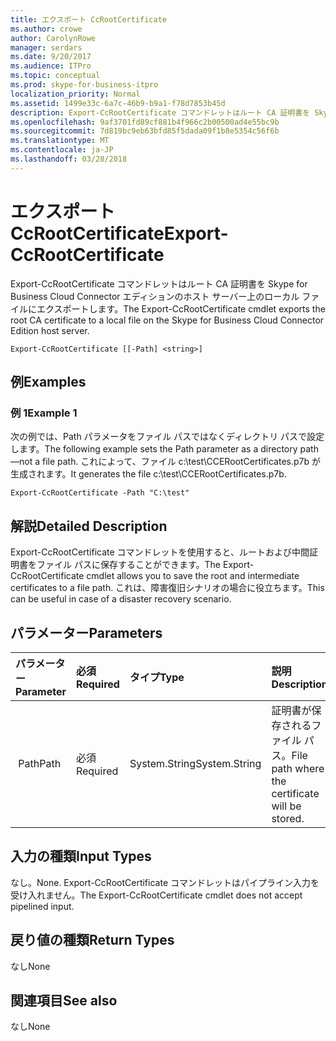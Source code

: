 ```yaml
---
title: エクスポート CcRootCertificate
ms.author: crowe
author: CarolynRowe
manager: serdars
ms.date: 9/20/2017
ms.audience: ITPro
ms.topic: conceptual
ms.prod: skype-for-business-itpro
localization_priority: Normal
ms.assetid: 1499e33c-6a7c-46b9-b9a1-f78d7853b45d
description: Export-CcRootCertificate コマンドレットはルート CA 証明書を Skype for Business Cloud Connector エディションのホスト サーバー上のローカル ファイルにエクスポートします。
ms.openlocfilehash: 9af3701fd89cf881b4f966c2b00500ad4e55bc9b
ms.sourcegitcommit: 7d819bc9eb63bfd85f5dada09f1b8e5354c56f6b
ms.translationtype: MT
ms.contentlocale: ja-JP
ms.lasthandoff: 03/28/2018
---
```

# <a name="export-ccrootcertificate"></a><span data-ttu-id="23783-103">エクスポート CcRootCertificate</span><span class="sxs-lookup"><span data-stu-id="23783-103">Export-CcRootCertificate</span></span>
 
<span data-ttu-id="23783-104">Export-CcRootCertificate コマンドレットはルート CA 証明書を Skype for Business Cloud Connector エディションのホスト サーバー上のローカル ファイルにエクスポートします。</span><span class="sxs-lookup"><span data-stu-id="23783-104">The Export-CcRootCertificate cmdlet exports the root CA certificate to a local file on the Skype for Business Cloud Connector Edition host server.</span></span> 
  
```
Export-CcRootCertificate [[-Path] <string>]
```

## <a name="examples"></a><span data-ttu-id="23783-105">例</span><span class="sxs-lookup"><span data-stu-id="23783-105">Examples</span></span>
<span data-ttu-id="23783-106"><a name="Examples"> </a></span><span class="sxs-lookup"><span data-stu-id="23783-106"></span></span>

### <a name="example-1"></a><span data-ttu-id="23783-107">例 1</span><span class="sxs-lookup"><span data-stu-id="23783-107">Example 1</span></span>

<span data-ttu-id="23783-108">次の例では、Path パラメータをファイル パスではなくディレクトリ パスで設定します。</span><span class="sxs-lookup"><span data-stu-id="23783-108">The following example sets the Path parameter as a directory path—not a file path.</span></span> <span data-ttu-id="23783-109">これによって、ファイル c:\test\CCERootCertificates.p7b が生成されます。</span><span class="sxs-lookup"><span data-stu-id="23783-109">It generates the file c:\test\CCERootCertificates.p7b.</span></span>
  
```
Export-CcRootCertificate -Path "C:\test" 
```

## <a name="detailed-description"></a><span data-ttu-id="23783-110">解説</span><span class="sxs-lookup"><span data-stu-id="23783-110">Detailed Description</span></span>
<span data-ttu-id="23783-111"><a name="DetailedDescription"> </a></span><span class="sxs-lookup"><span data-stu-id="23783-111"></span></span>

<span data-ttu-id="23783-112">Export-CcRootCertificate コマンドレットを使用すると、ルートおよび中間証明書をファイル パスに保存することができます。</span><span class="sxs-lookup"><span data-stu-id="23783-112">The Export-CcRootCertificate cmdlet allows you to save the root and intermediate certificates to a file path.</span></span> <span data-ttu-id="23783-113">これは、障害復旧シナリオの場合に役立ちます。</span><span class="sxs-lookup"><span data-stu-id="23783-113">This can be useful in case of a disaster recovery scenario.</span></span> 
  
## <a name="parameters"></a><span data-ttu-id="23783-114">パラメーター</span><span class="sxs-lookup"><span data-stu-id="23783-114">Parameters</span></span>
<span data-ttu-id="23783-115"><a name="DetailedDescription"> </a></span><span class="sxs-lookup"><span data-stu-id="23783-115"></span></span>

|<span data-ttu-id="23783-116">**パラメーター**</span><span class="sxs-lookup"><span data-stu-id="23783-116">**Parameter**</span></span>|<span data-ttu-id="23783-117">**必須**</span><span class="sxs-lookup"><span data-stu-id="23783-117">**Required**</span></span>|<span data-ttu-id="23783-118">**タイプ**</span><span class="sxs-lookup"><span data-stu-id="23783-118">**Type**</span></span>|<span data-ttu-id="23783-119">**説明**</span><span class="sxs-lookup"><span data-stu-id="23783-119">**Description**</span></span>|
|:-----|:-----|:-----|:-----|
|<span data-ttu-id="23783-120"> Path</span><span class="sxs-lookup"><span data-stu-id="23783-120">Path</span></span>  <br/> |<span data-ttu-id="23783-121">必須</span><span class="sxs-lookup"><span data-stu-id="23783-121">Required</span></span>  <br/> |<span data-ttu-id="23783-122">System.String</span><span class="sxs-lookup"><span data-stu-id="23783-122">System.String</span></span>  <br/> |<span data-ttu-id="23783-123">証明書が保存されるファイル パス。</span><span class="sxs-lookup"><span data-stu-id="23783-123">File path where the certificate will be stored.</span></span>  <br/> |
   
## <a name="input-types"></a><span data-ttu-id="23783-124">入力の種類</span><span class="sxs-lookup"><span data-stu-id="23783-124">Input Types</span></span>
<span data-ttu-id="23783-125"><a name="InputTypes"> </a></span><span class="sxs-lookup"><span data-stu-id="23783-125"></span></span>

<span data-ttu-id="23783-126">なし。</span><span class="sxs-lookup"><span data-stu-id="23783-126">None.</span></span> <span data-ttu-id="23783-127">Export-CcRootCertificate コマンドレットはパイプライン入力を受け入れません。</span><span class="sxs-lookup"><span data-stu-id="23783-127">The Export-CcRootCertificate cmdlet does not accept pipelined input.</span></span> 
  
## <a name="return-types"></a><span data-ttu-id="23783-128">戻り値の種類</span><span class="sxs-lookup"><span data-stu-id="23783-128">Return Types</span></span>
<span data-ttu-id="23783-129"><a name="ReturnTypes"> </a></span><span class="sxs-lookup"><span data-stu-id="23783-129"></span></span>

<span data-ttu-id="23783-130">なし</span><span class="sxs-lookup"><span data-stu-id="23783-130">None</span></span>
  
## <a name="see-also"></a><span data-ttu-id="23783-131">関連項目</span><span class="sxs-lookup"><span data-stu-id="23783-131">See also</span></span>
<span data-ttu-id="23783-132"><a name="ReturnTypes"> </a></span><span class="sxs-lookup"><span data-stu-id="23783-132"></span></span>

<span data-ttu-id="23783-133">なし</span><span class="sxs-lookup"><span data-stu-id="23783-133">None</span></span>
  

